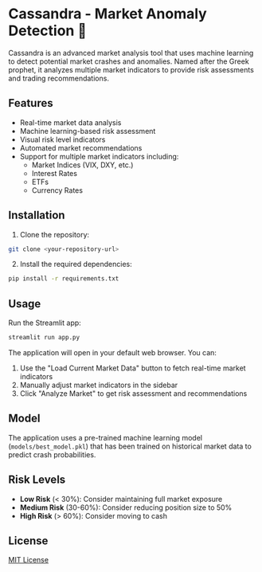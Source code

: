 # Cassandra - Market Anomaly Detection 🔮

Cassandra is an advanced market analysis tool that uses machine learning to detect potential market crashes and anomalies. Named after the Greek prophet, it analyzes multiple market indicators to provide risk assessments and trading recommendations.

## Features

- Real-time market data analysis
- Machine learning-based risk assessment
- Visual risk level indicators
- Automated market recommendations
- Support for multiple market indicators including:
  - Market Indices (VIX, DXY, etc.)
  - Interest Rates
  - ETFs
  - Currency Rates

## Installation

1. Clone the repository:

```bash
git clone <your-repository-url>
```

2. Install the required dependencies:

```bash
pip install -r requirements.txt
```

## Usage

Run the Streamlit app:

```bash
streamlit run app.py
```

The application will open in your default web browser. You can:

1. Use the "Load Current Market Data" button to fetch real-time market indicators
2. Manually adjust market indicators in the sidebar
3. Click "Analyze Market" to get risk assessment and recommendations

## Model

The application uses a pre-trained machine learning model (`models/best_model.pkl`) that has been trained on historical market data to predict crash probabilities.

## Risk Levels

- **Low Risk** (< 30%): Consider maintaining full market exposure
- **Medium Risk** (30-60%): Consider reducing position size to 50%
- **High Risk** (> 60%): Consider moving to cash

## License

[MIT License](LICENSE)
